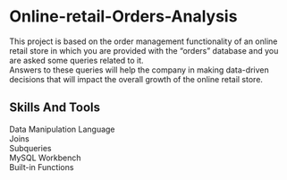 # Online-retail-Orders-Analysis

This project is based on the order management functionality of an online retail store in which you are provided with the “orders” database and you are asked some queries related to it.<br/>
Answers to these queries will help the company in making data-driven decisions that will impact the overall growth of the online retail store.<br/>

## Skills And Tools
Data Manipulation Language<br/>
Joins<br/>
Subqueries<br/>
MySQL Workbench<br/>
Built-in Functions
